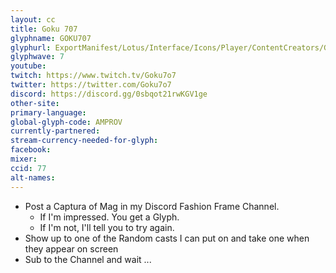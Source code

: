 ```yaml
---
layout: cc
title: Goku 707
glyphname: GOKU707
glyphurl: ExportManifest/Lotus/Interface/Icons/Player/ContentCreators/Goku70seven.png
glyphwave: 7
youtube:
twitch: https://www.twitch.tv/Goku7o7
twitter: https://twitter.com/Goku7o7
discord: https://discord.gg/0sbqot21rwKGV1ge
other-site:
primary-language:
global-glyph-code: AMPROV
currently-partnered:
stream-currency-needed-for-glyph:
facebook:
mixer:
ccid: 77
alt-names:
---
```

* Post a Captura of Mag in my Discord Fashion Frame Channel.
  * If I'm impressed. You get a Glyph.
  * If I'm not, I'll tell you to try again.
* Show up to one of the Random casts I can put on and take one when they appear on screen
* Sub to the Channel and wait ...
